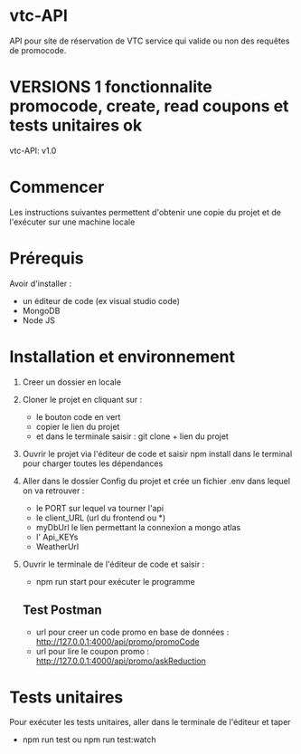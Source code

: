 # vtc-API
API pour site de réservation de VTC
service qui valide ou non des requêtes de promocode.

# VERSIONS 1 fonctionnalite promocode, create, read coupons et tests unitaires ok 
 vtc-API: v1.0

# Commencer
Les instructions suivantes permettent d'obtenir une copie du projet et de l'exécuter sur une machine locale 

# Prérequis
Avoir d'installer :
- un éditeur de code (ex visual studio code)
- MongoDB
- Node JS 

# Installation et environnement 

1. Creer un dossier en locale

2. Cloner le projet en cliquant sur :
   - le bouton code en vert
   - copier le lien du projet 
   - et dans le terminale saisir :  git clone + lien du projet

3. Ouvrir le projet via l'éditeur de code et saisir npm install dans le terminal pour charger toutes les dépendances 

4. Aller dans le dossier Config du projet et crée un fichier .env dans lequel on va retrouver : 
   - le PORT sur lequel va tourner l'api 
   - le client_URL (url du frontend ou *)
   - myDbUrl le lien permettant la connexion a mongo atlas 
   - l' Api_KEYs
   - WeatherUrl

5. Ouvrir le terminale de l'éditeur de code et saisir : 
   - npm run start pour exécuter le programme 
   ## Test Postman 
   - url pour creer un code promo en base de données : http://127.0.0.1:4000/api/promo/promoCode
   - url pour lire le coupon promo : http://127.0.0.1:4000/api/promo/askReduction


# Tests unitaires 

Pour exécuter les tests unitaires, aller dans le terminale de l'éditeur et taper 
- npm run test ou npm run test:watch